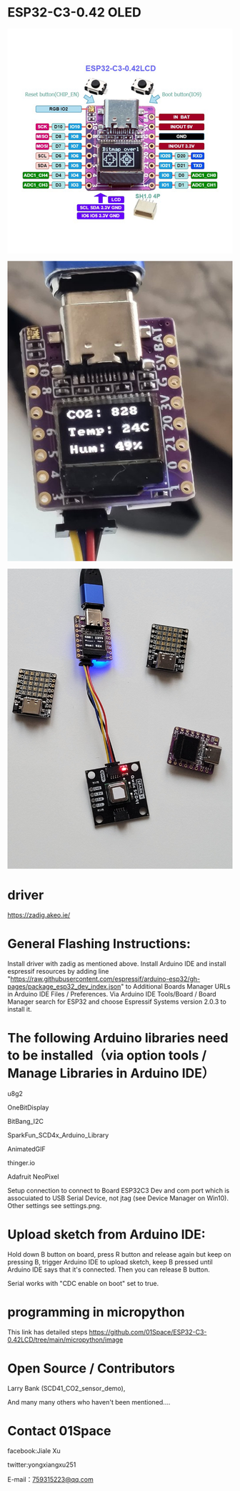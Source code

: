
# ESP32-C3-0.42 OLED 

![image](https://github.com/01Space/ESP32-C3-0.42LCD/blob/main/image/ESP32-C3-0.42LCD.jpg)


![image](https://github.com/01Space/ESP32-C3-0.42LCD/blob/main/image/SCD41_CO2.jpg)


![image](https://github.com/01Space/ESP32-C3-0.42LCD/blob/main/image/SCD41_CO2_sensor.jpg)



# driver

https://zadig.akeo.ie/


# General Flashing Instructions:

Install driver with zadig as mentioned above.
Install Arduino IDE and install espressif resources by adding line "https://raw.githubusercontent.com/espressif/arduino-esp32/gh-pages/package_esp32_dev_index.json" to Additional Boards Manager URLs in Arduino IDE Files / Preferences.
Via Arduino IDE Tools/Board / Board Manager search for ESP32 and choose Espressif Systems version 2.0.3 to install it.
# The following Arduino libraries need to be installed（via option tools / Manage Libraries in Arduino IDE）
u8g2

OneBitDisplay

BitBang_I2C

SparkFun_SCD4x_Arduino_Library 

AnimatedGIF

thinger.io

Adafruit NeoPixel 


Setup connection to connect to Board ESP32C3 Dev and com port which is assocuiated to USB Serial Device, not jtag (see Device Manager on Win10). Other settings see settings.png.

# Upload sketch from Arduino IDE:

Hold down B button on board, press R button and release again but keep on pressing B, trigger Arduino IDE to upload sketch, keep B pressed until Arduino IDE says that it's connected. Then you can release B button.

Serial works with "CDC enable on boot" set to true.

# programming in micropython

This link has detailed steps
https://github.com/01Space/ESP32-C3-0.42LCD/tree/main/micropython/image

# Open Source / Contributors


Larry Bank (SCD41_CO2_sensor_demo),

And many many others who haven't been mentioned....

# Contact 01Space
facebook:Jiale Xu

twitter:yongxiangxu251

E-mail：759315223@qq.com

